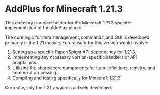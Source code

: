 # AddPlus for Minecraft 1.21.3

This directory is a placeholder for the Minecraft 1.21.3 specific implementation of the AddPlus plugin.

The core logic for item management, commands, and GUI is developed primarily in the 1.21 module. Future work for this version would involve:
1. Setting up a specific Paper/Spigot API dependency for 1.21.3.
2. Implementing any necessary version-specific handlers or API adaptations.
3. Utilizing the shared core components for item definitions, registry, and command processing.
4. Compiling and testing specifically for Minecraft 1.21.3.

Currently, only the 1.21 version is actively developed.
